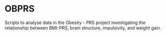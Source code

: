 # OBPRS

Scripts to analyse data in the Obesity - PRS project investigating the relationship between BMI-PRS, brain structure, impulsivity, and weight gain.
